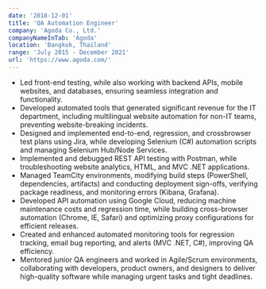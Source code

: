 ```yaml
---
date: '2018-12-01'
title: 'QA Automation Engineer'
company: 'Agoda Co., Ltd.'
companyNameInTab: 'Agoda'
location: 'Bangkok, Thailand'
range: 'July 2015 - December 2021'
url: 'https://www.agoda.com/'
---
```


- Led front-end testing, while also working with backend APIs, mobile websites, and databases, ensuring seamless integration and functionality.
- Developed automated tools that generated significant revenue for the IT department, including multilingual website automation for non-IT teams, preventing website-breaking incidents.
- Designed and implemented end-to-end, regression, and crossbrowser test plans using Jira, while developing Selenium (C#) automation scripts and managing Selenium Hub/Node Services.
- Implemented and debugged REST API testing with Postman, while troubleshooting website analytics, HTML, and MVC .NET applications.
- Managed TeamCity environments, modifying build steps (PowerShell, dependencies, artifacts) and conducting deployment sign-offs, verifying package readiness, and monitoring errors (Kibana, Grafana).
- Developed API automation using Google Cloud, reducing machine maintenance costs and regression time, while building cross-browser automation (Chrome, IE, Safari) and optimizing proxy configurations for efficient releases.
- Created and enhanced automated monitoring tools for regression tracking, email bug reporting, and alerts (MVC .NET, C#), improving QA efficiency.
- Mentored junior QA engineers and worked in Agile/Scrum environments, collaborating with developers, product owners, and designers to deliver high-quality software while managing urgent tasks and tight deadlines.
